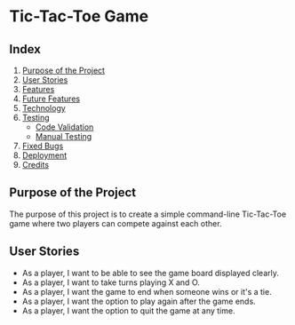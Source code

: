 # Tic-Tac-Toe Game

## Index

1. [Purpose of the Project](#purpose-of-the-project)
2. [User Stories](#user-stories)
3. [Features](#features)
4. [Future Features](#future-features)
5. [Technology](#technology)
6. [Testing](#testing)
    - [Code Validation](#code-validation)
    - [Manual Testing](#manual-testing)
7. [Fixed Bugs](#fixed-bugs)
8. [Deployment](#deployment)
9. [Credits](#credits)

## Purpose of the Project

The purpose of this project is to create a simple command-line Tic-Tac-Toe game where two players can compete against each other.

## User Stories

- As a player, I want to be able to see the game board displayed clearly.
- As a player, I want to take turns playing X and O.
- As a player, I want the game to end when someone wins or it's a tie.
- As a player, I want the option to play again after the game ends.
- As a player, I want the option to quit the game at any time.